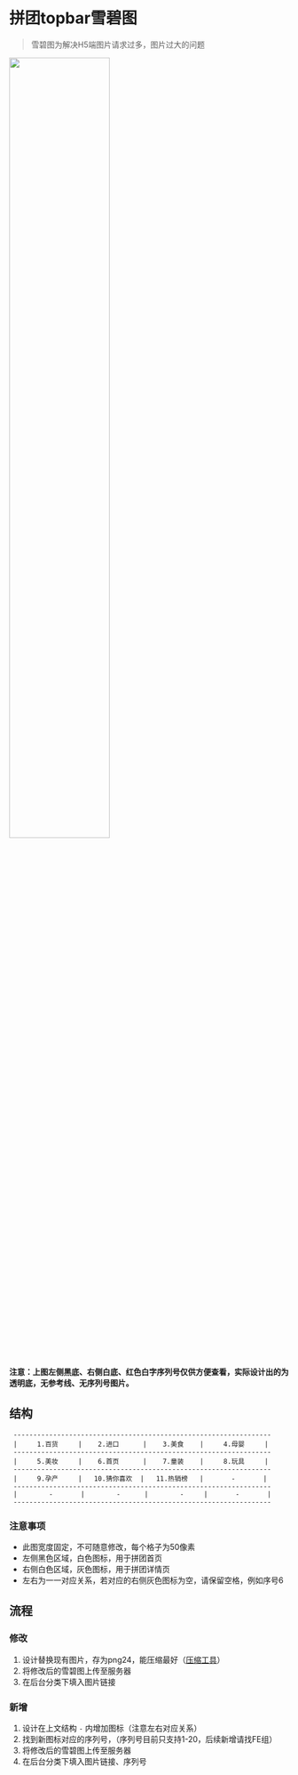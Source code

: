 # 拼团topbar雪碧图

> 雪碧图为解决H5端图片请求过多，图片过大的问题

<img src="http://img.miyabaobei.com/d1/p5/2017/05/09/2f/97/2f970607e4b8220febc428bd53e15ac0147844586.png" width="60%" alt="">


**注意：上图左侧黑底、右侧白底、红色白字序列号仅供方便查看，实际设计出的为透明底，无参考线、无序列号图片。**

## 结构

```
 -----------------------------------------------------------------
 |     1.百货     |    2.进口      |    3.美食    |     4.母婴     |
 -----------------------------------------------------------------
 |     5.美妆     |    6.首页      |    7.童装    |     8.玩具     |
 -----------------------------------------------------------------
 |     9.孕产     |   10.猜你喜欢  |   11.热销榜   |       -       |
 -----------------------------------------------------------------
 |        -       |        -      |        -     |       -       |
 -----------------------------------------------------------------
```

### 注意事项

- 此图宽度固定，不可随意修改，每个格子为50像素
- 左侧黑色区域，白色图标，用于拼团首页
- 右侧白色区域，灰色图标，用于拼团详情页
- 左右为一一对应关系，若对应的右侧灰色图标为空，请保留空格，例如序号6

## 流程

### 修改

1. 设计替换现有图片，存为png24，能压缩最好（[压缩工具](https://tinypng.com/)）
2. 将修改后的雪碧图上传至服务器
3. 在后台分类下填入图片链接

### 新增

1. 设计在上文结构 ` - ` 内增加图标（注意左右对应关系）
2. 找到新图标对应的序列号，（序列号目前只支持1-20，后续新增请找FE组）
3. 将修改后的雪碧图上传至服务器
4. 在后台分类下填入图片链接、序列号
